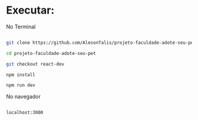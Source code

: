 # Executar:

No Terminal

``` bash

git clone https://github.com/AlesonTalis/projeto-faculdade-adote-seu-pet/tree/react-dev

cd projeto-faculdade-adote-seu-pet

git checkout react-dev

npm install

npm run dev

```

No navegador

```

localhost:3000

```